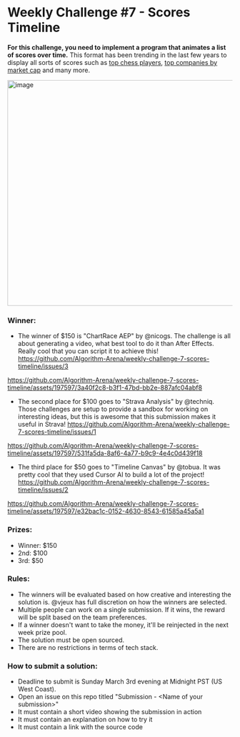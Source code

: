 # Weekly Challenge #7 - Scores Timeline

**For this challenge, you need to implement a program that animates a list of scores over time.** This format has been trending in the last few years to display all sorts of scores such as [top chess players](https://www.youtube.com/watch?v=z2DHpW79w0Y), [top companies by market cap](https://x.com/jameseagle17/status/1761430998128968005) and many more.

<img width="506" alt="image" src="https://github.com/Algorithm-Arena/weekly-challenge-7-scores-timeline/assets/197597/e61f6f1d-4d7b-4881-8303-c1b4ef63e952">

### Winner:

* The winner of $150 is "ChartRace AEP" by @nicogs. The challenge is all about generating a video, what best tool to do it than After Effects. Really cool that you can script it to achieve this! https://github.com/Algorithm-Arena/weekly-challenge-7-scores-timeline/issues/3

https://github.com/Algorithm-Arena/weekly-challenge-7-scores-timeline/assets/197597/3a40f2c8-b3f1-47bd-bb2e-887afc04abf8

* The second place for $100 goes to "Strava Analysis" by @techniq. Those challenges are setup to provide a sandbox for working on interesting ideas, but this is awesome that this submission makes it useful in Strava! https://github.com/Algorithm-Arena/weekly-challenge-7-scores-timeline/issues/1

https://github.com/Algorithm-Arena/weekly-challenge-7-scores-timeline/assets/197597/531fa5da-8af6-4a77-b9c9-4e4c0d439f18

* The third place for $50 goes to "Timeline Canvas" by @tobua. It was pretty cool that they used Cursor AI to build a lot of the project! https://github.com/Algorithm-Arena/weekly-challenge-7-scores-timeline/issues/2

https://github.com/Algorithm-Arena/weekly-challenge-7-scores-timeline/assets/197597/e32bac1c-0152-4630-8543-61585a45a5a1


### Prizes:
* Winner: $150
* 2nd: $100
* 3rd: $50

### Rules:
* The winners will be evaluated based on how creative and interesting the solution is. @vjeux has full discretion on how the winners are selected.
* Multiple people can work on a single submission. If it wins, the reward will be split based on the team preferences.
* If a winner doesn't want to take the money, it'll be reinjected in the next week prize pool.
* The solution must be open sourced.
* There are no restrictions in terms of tech stack.

### How to submit a solution:
* Deadline to submit is Sunday March 3rd evening at Midnight PST (US West Coast).
* Open an issue on this repo titled "Submission - &lt;Name of your submission&gt;"
* It must contain a short video showing the submission in action
* It must contain an explanation on how to try it
* It must contain a link with the source code
